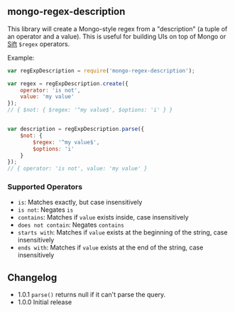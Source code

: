## mongo-regex-description

This library will create a Mongo-style regex from a "description" (a tuple of an operator and a value). This is useful for building UIs on top of Mongo or [Sift](https://www.npmjs.com/package/sift) `$regex` operators.

Example:

```js
var regExpDescription = require('mongo-regex-description');

var regex = regExpDescription.create({
	operator: 'is not',
	value: 'my value'
});
// { $not: { $regex: '^my value$', $options: 'i' } }


var description = regExpDescription.parse({
	$not: {
		$regex: '^my value$',
		$options: 'i'
	}
});
// { operator: 'is not', value: 'my value' }

```

### Supported Operators

* `is`: Matches exactly, but case insensitively
* `is not`: Negates `is`
* `contains`: Matches if `value` exists inside, case insensitively
* `does not contain`: Negates `contains`
* `starts with`: Matches if `value` exists at the beginning of the string, case insensitively
* `ends with`: Matches if `value` exists at the end of the string, case insensitively


## Changelog

* 1.0.1 `parse()` returns null if it can't parse the query.
* 1.0.0 Initial release